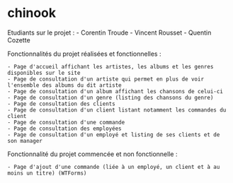 # chinook
Etudiants sur le projet :
    - Corentin Troude
    - Vincent Rousset
    - Quentin Cozette
    
Fonctionnalités du projet réalisées et fonctionnelles :

    - Page d'accueil affichant les artistes, les albums et les genres disponibles sur le site
    - Page de consultation d'un artiste qui permet en plus de voir l'ensemble des albums du dit artiste
    - Page de consultation d'un album affichant les chansons de celui-ci
    - Page de consultation d'un genre (listing des chansons du genre)
    - Page de consultation des clients
    - Page de consultation d'un client listant notamment les commandes du client
    - Page de consultation d'une commande
    - Page de consultation des employées
    - Page de consultation d'un employé et listing de ses clients et de son manager
    
Fonctionnalité du projet commencée et non fonctionnelle :
    
    - Page d'ajout d'une commande (liée à un employé, un client et à au moins un titre) (WTForms)
